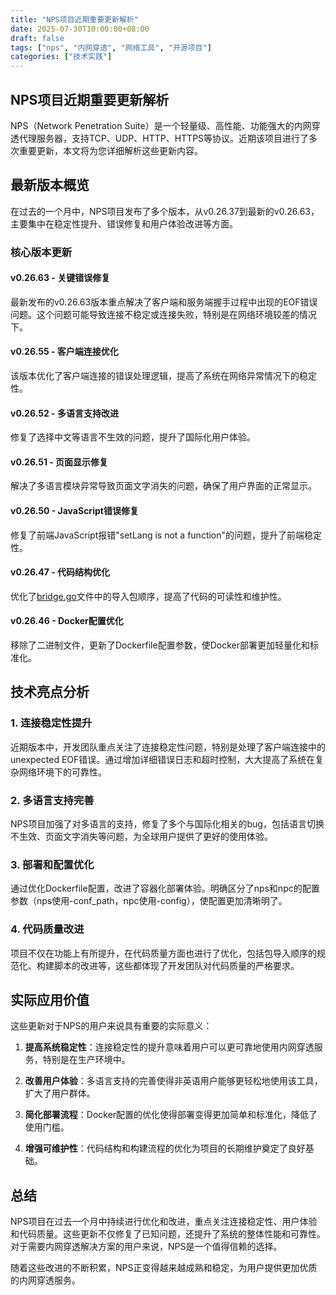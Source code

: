 ```yaml
---
title: "NPS项目近期重要更新解析"
date: 2025-07-30T10:00:00+08:00
draft: false
tags: ["nps", "内网穿透", "网络工具", "开源项目"]
categories: ["技术实践"]
---
```


## NPS项目近期重要更新解析

NPS（Network Penetration Suite）是一个轻量级、高性能、功能强大的内网穿透代理服务器，支持TCP、UDP、HTTP、HTTPS等协议。近期该项目进行了多次重要更新，本文将为您详细解析这些更新内容。

## 最新版本概览

在过去的一个月中，NPS项目发布了多个版本，从v0.26.37到最新的v0.26.63，主要集中在稳定性提升、错误修复和用户体验改进等方面。

### 核心版本更新

#### v0.26.63 - 关键错误修复
最新发布的v0.26.63版本重点解决了客户端和服务端握手过程中出现的EOF错误问题。这个问题可能导致连接不稳定或连接失败，特别是在网络环境较差的情况下。

#### v0.26.55 - 客户端连接优化
该版本优化了客户端连接的错误处理逻辑，提高了系统在网络异常情况下的稳定性。

#### v0.26.52 - 多语言支持改进
修复了选择中文等语言不生效的问题，提升了国际化用户体验。

#### v0.26.51 - 页面显示修复
解决了多语言模块异常导致页面文字消失的问题，确保了用户界面的正常显示。

#### v0.26.50 - JavaScript错误修复
修复了前端JavaScript报错"setLang is not a function"的问题，提升了前端稳定性。

#### v0.26.47 - 代码结构优化
优化了[bridge.go](file:///Volumes/M20/code/docs/nps/bridge/bridge.go)文件中的导入包顺序，提高了代码的可读性和维护性。

#### v0.26.46 - Docker配置优化
移除了二进制文件，更新了Dockerfile配置参数，使Docker部署更加轻量化和标准化。

## 技术亮点分析

### 1. 连接稳定性提升

近期版本中，开发团队重点关注了连接稳定性问题，特别是处理了客户端连接中的unexpected EOF错误。通过增加详细错误日志和超时控制，大大提高了系统在复杂网络环境下的可靠性。

### 2. 多语言支持完善

NPS项目加强了对多语言的支持，修复了多个与国际化相关的bug，包括语言切换不生效、页面文字消失等问题，为全球用户提供了更好的使用体验。

### 3. 部署和配置优化

通过优化Dockerfile配置，改进了容器化部署体验。明确区分了nps和npc的配置参数（nps使用-conf_path，npc使用-config），使配置更加清晰明了。

### 4. 代码质量改进

项目不仅在功能上有所提升，在代码质量方面也进行了优化，包括包导入顺序的规范化、构建脚本的改进等，这些都体现了开发团队对代码质量的严格要求。

## 实际应用价值

这些更新对于NPS的用户来说具有重要的实际意义：

1. **提高系统稳定性**：连接稳定性的提升意味着用户可以更可靠地使用内网穿透服务，特别是在生产环境中。

2. **改善用户体验**：多语言支持的完善使得非英语用户能够更轻松地使用该工具，扩大了用户群体。

3. **简化部署流程**：Docker配置的优化使得部署变得更加简单和标准化，降低了使用门槛。

4. **增强可维护性**：代码结构和构建流程的优化为项目的长期维护奠定了良好基础。

## 总结

NPS项目在过去一个月中持续进行优化和改进，重点关注连接稳定性、用户体验和代码质量。这些更新不仅修复了已知问题，还提升了系统的整体性能和可靠性。对于需要内网穿透解决方案的用户来说，NPS是一个值得信赖的选择。

随着这些改进的不断积累，NPS正变得越来越成熟和稳定，为用户提供更加优质的内网穿透服务。
